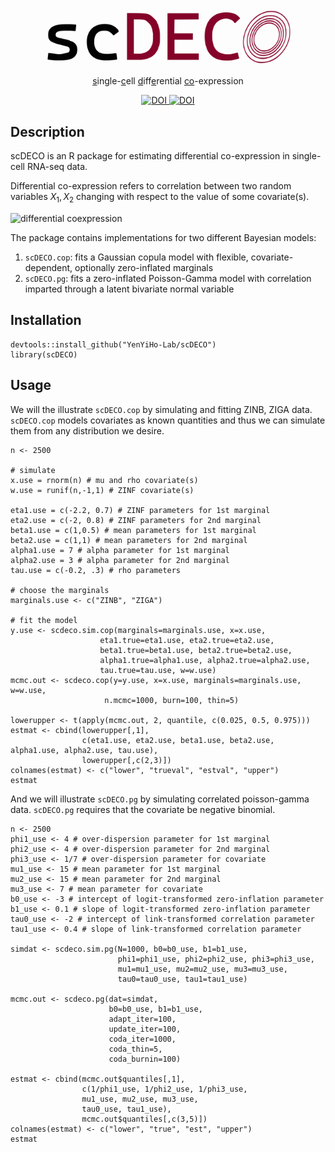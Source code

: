 <p align="center">
  <img src="./images/scdeco_logo.svg" alt="scDECO logo" width="400">
</p>

<p align="center">
  <align="center"><ins>s</ins>ingle-<ins>c</ins>ell <ins>d</ins>iff<ins>e</ins>rential <ins>co</ins>-expression
</p>

<div align="center">
  <a href="https://doi.org/10.1111/biom.13701">
    <img src="https://img.shields.io/badge/DOI-doi.org%2F10.1111%2Fbiom.13701-blue" alt="DOI">
  </a>
  <a href="https://doi.org/10.1111/biom.13457">
    <img src="https://img.shields.io/badge/DOI-doi.org%2F10.1111%2Fbiom.13457-blue" alt="DOI">
  </a>
</div>





## Description

scDECO is an R package for estimating differential co-expression in single-cell RNA-seq data. 

Differential co-expression refers to correlation between two random variables $X_1, X_2$ changing with respect to the value of some covariate(s). 

<img src="images/dynamic_corr_plot.svg" alt="differential coexpression" width="700">


The package contains implementations for two different Bayesian models:
1. `scDECO.cop`: fits a Gaussian copula model with flexible, covariate-dependent, optionally zero-inflated marginals
2. `scDECO.pg`: fits a zero-inflated Poisson-Gamma model with correlation imparted through a latent bivariate normal variable


## Installation

```{r, eval=FALSE, message=FALSE, warning=FALSE}
devtools::install_github("YenYiHo-Lab/scDECO")
library(scDECO)
```

## Usage

We will the illustrate `scDECO.cop` by simulating and fitting ZINB, ZIGA data. `scDECO.cop` models covariates as known quantities and thus we can simulate them from any distribution we desire.

```{r}
n <- 2500

# simulate 
x.use = rnorm(n) # mu and rho covariate(s)
w.use = runif(n,-1,1) # ZINF covariate(s)

eta1.use = c(-2.2, 0.7) # ZINF parameters for 1st marginal
eta2.use = c(-2, 0.8) # ZINF parameters for 2nd marginal
beta1.use = c(1,0.5) # mean parameters for 1st marginal
beta2.use = c(1,1) # mean parameters for 2nd marginal
alpha1.use = 7 # alpha parameter for 1st marginal
alpha2.use = 3 # alpha parameter for 2nd marginal
tau.use = c(-0.2, .3) # rho parameters

# choose the marginals
marginals.use <- c("ZINB", "ZIGA")

# fit the model
y.use <- scdeco.sim.cop(marginals=marginals.use, x=x.use,
                    eta1.true=eta1.use, eta2.true=eta2.use,
                    beta1.true=beta1.use, beta2.true=beta2.use,
                    alpha1.true=alpha1.use, alpha2.true=alpha2.use,
                    tau.true=tau.use, w=w.use)
mcmc.out <- scdeco.cop(y=y.use, x=x.use, marginals=marginals.use, w=w.use,
                     n.mcmc=1000, burn=100, thin=5)

lowerupper <- t(apply(mcmc.out, 2, quantile, c(0.025, 0.5, 0.975)))
estmat <- cbind(lowerupper[,1],
                c(eta1.use, eta2.use, beta1.use, beta2.use, alpha1.use, alpha2.use, tau.use),
                lowerupper[,c(2,3)])
colnames(estmat) <- c("lower", "trueval", "estval", "upper")
estmat

```

And we will illustrate `scDECO.pg` by simulating correlated poisson-gamma data. `scDECO.pg` requires that the covariate be negative binomial.

```{r}
n <- 2500
phi1_use <- 4 # over-dispersion parameter for 1st marginal
phi2_use <- 4 # over-dispersion parameter for 2nd marginal
phi3_use <- 1/7 # over-dispersion parameter for covariate
mu1_use <- 15 # mean parameter for 1st marginal
mu2_use <- 15 # mean parameter for 2nd marginal
mu3_use <- 7 # mean parameter for covariate
b0_use <- -3 # intercept of logit-transformed zero-inflation parameter
b1_use <- 0.1 # slope of logit-transformed zero-inflation parameter
tau0_use <- -2 # intercept of link-transformed correlation parameter
tau1_use <- 0.4 # slope of link-transformed correlation parameter

simdat <- scdeco.sim.pg(N=1000, b0=b0_use, b1=b1_use,
                        phi1=phi1_use, phi2=phi2_use, phi3=phi3_use,
                        mu1=mu1_use, mu2=mu2_use, mu3=mu3_use,
                        tau0=tau0_use, tau1=tau1_use)

mcmc.out <- scdeco.pg(dat=simdat,
                      b0=b0_use, b1=b1_use,
                      adapt_iter=100,
                      update_iter=100,
                      coda_iter=1000,
                      coda_thin=5,
                      coda_burnin=100)

estmat <- cbind(mcmc.out$quantiles[,1],
                c(1/phi1_use, 1/phi2_use, 1/phi3_use,
                mu1_use, mu2_use, mu3_use,
                tau0_use, tau1_use),
                mcmc.out$quantiles[,c(3,5)])
colnames(estmat) <- c("lower", "true", "est", "upper")
estmat

```








